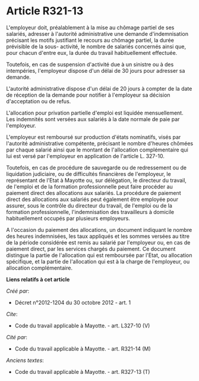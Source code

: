 # Article R321-13

L'employeur doit, préalablement à la mise au chômage partiel de ses salariés, adresser à l'autorité administrative une
demande d'indemnisation précisant les motifs justifiant le recours au chômage partiel, la durée prévisible de la sous-
activité, le nombre de salariés concernés ainsi que, pour chacun d'entre eux, la durée du travail habituellement effectuée. 

Toutefois, en cas de suspension d'activité due à un sinistre ou à des intempéries, l'employeur dispose d'un délai de 30 jours
pour adresser sa demande. 

L'autorité administrative dispose d'un délai de 20 jours à compter de la date de réception de la demande pour notifier à
l'employeur sa décision d'acceptation ou de refus. 

L'allocation pour privation partielle d'emploi est liquidée mensuellement. Les indemnités sont versées aux salariés à la date
normale de paie par l'employeur. 

L'employeur est remboursé sur production d'états nominatifs, visés par l'autorité administrative compétente, précisant le
nombre d'heures chômées par chaque salarié ainsi que le montant de l'allocation complémentaire qui lui est versé par
l'employeur en application de l'article L. 327-10. 

Toutefois, en cas de procédure de sauvegarde ou de redressement ou de liquidation judiciaire, ou de difficultés financières
de l'employeur, le représentant de l'Etat à Mayotte ou, sur délégation, le directeur du travail, de l'emploi et de la
formation professionnelle peut faire procéder au paiement direct des allocations aux salariés. La procédure de paiement
direct des allocations aux salariés peut également être employée pour assurer, sous le contrôle du directeur du travail, de
l'emploi ou de la formation professionnelle, l'indemnisation des travailleurs à domicile habituellement occupés par plusieurs
employeurs. 

A l'occasion du paiement des allocations, un document indiquant le nombre des heures indemnisées, les taux appliqués et les
sommes versées au titre de la période considérée est remis au salarié par l'employeur ou, en cas de paiement direct, par les
services chargés du paiement. Ce document distingue la partie de l'allocation qui est remboursée par l'Etat, ou allocation
spécifique, et la partie de l'allocation qui est à la charge de l'employeur, ou allocation complémentaire.

**Liens relatifs à cet article**

_Créé par_:

  - Décret n°2012-1204 du 30 octobre 2012 - art. 1

_Cite_:

  - Code du travail applicable à Mayotte. - art. L327-10 (V)

_Cité par_:

  - Code du travail applicable à Mayotte. - art. R321-14 (M)

_Anciens textes_:

  - Code du travail applicable à Mayotte. - art. R327-13 (T)

